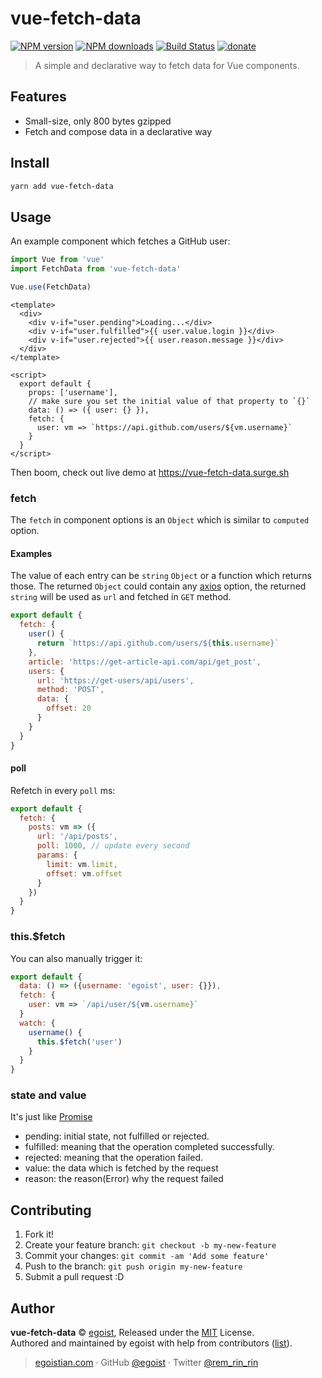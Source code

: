 # vue-fetch-data

[![NPM version](https://img.shields.io/npm/v/vue-fetch-data.svg?style=flat)](https://npmjs.com/package/vue-fetch-data) [![NPM downloads](https://img.shields.io/npm/dm/vue-fetch-data.svg?style=flat)](https://npmjs.com/package/vue-fetch-data) [![Build Status](https://img.shields.io/circleci/project/egoist/vue-fetch-data/master.svg?style=flat)](https://circleci.com/gh/egoist/vue-fetch-data) [![donate](https://img.shields.io/badge/$-donate-ff69b4.svg?maxAge=2592000&style=flat)](https://github.com/egoist/donate)

> A simple and declarative way to fetch data for Vue components.

## Features

- Small-size, only 800 bytes gzipped
- Fetch and compose data in a declarative way

## Install

```bash
yarn add vue-fetch-data
```

## Usage

An example component which fetches a GitHub user:

```js
import Vue from 'vue'
import FetchData from 'vue-fetch-data'

Vue.use(FetchData)
```

```vue
<template>
  <div>
    <div v-if="user.pending">Loading...</div>
    <div v-if="user.fulfilled">{{ user.value.login }}</div>
    <div v-if="user.rejected">{{ user.reason.message }}</div>
  </div>
</template>

<script>
  export default {
    props: ['username'],
    // make sure you set the initial value of that property to `{}`
    data: () => ({ user: {} }),
    fetch: {
      user: vm => `https://api.github.com/users/${vm.username}`
    }
  }
</script>
```

Then boom, check out live demo at https://vue-fetch-data.surge.sh

### fetch

The `fetch` in component options is an `Object` which is similar to `computed` option.

#### Examples

The value of each entry can be `string` `Object` or a function which returns those. The returned `Object` could contain any [axios](https://github.com/mzabriskie/axios) option, the returned `string` will be used as `url` and fetched in `GET` method.

```js
export default {
  fetch: {
    user() {
      return `https://api.github.com/users/${this.username}`
    },
    article: 'https://get-article-api.com/api/get_post',
    users: {
      url: 'https://get-users/api/users',
      method: 'POST',
      data: {
        offset: 20
      }
    }
  }
}
```

#### poll

Refetch in every `poll` ms:

```js
export default {
  fetch: {
    posts: vm => ({
      url: '/api/posts',
      poll: 1000, // update every second
      params: {
        limit: vm.limit,
        offset: vm.offset
      }
    })
  }
}
```

### this.$fetch

You can also manually trigger it:

```js
export default {
  data: () => ({username: 'egoist', user: {}}),
  fetch: {
    user: vm => `/api/user/${vm.username}`
  }
  watch: {
    username() {
      this.$fetch('user')
    }
  }
}
```

### state and value

It's just like [Promise](https://developer.mozilla.org/en-US/docs/Web/JavaScript/Reference/Global_Objects/Promise)

- pending: initial state, not fulfilled or rejected.
- fulfilled: meaning that the operation completed successfully.
- rejected: meaning that the operation failed.
- value: the data which is fetched by the request
- reason: the reason(Error) why the request failed

## Contributing

1. Fork it!
2. Create your feature branch: `git checkout -b my-new-feature`
3. Commit your changes: `git commit -am 'Add some feature'`
4. Push to the branch: `git push origin my-new-feature`
5. Submit a pull request :D


## Author

**vue-fetch-data** © [egoist](https://github.com/egoist), Released under the [MIT](./LICENSE) License.<br>
Authored and maintained by egoist with help from contributors ([list](https://github.com/egoist/vue-fetch-data/contributors)).

> [egoistian.com](https://egoistian.com) · GitHub [@egoist](https://github.com/egoist) · Twitter [@rem_rin_rin](https://twitter.com/rem_rin_rin)
